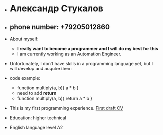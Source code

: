 * # Александр Стукалов
* ## phone number: +79205012860

* About myself:
    + **I really want to become a programmer and I will do my best for this**
    + I am currently working as an Automation Engineer.
* Unfortunately, I don’t have skills in a programming language yet, but I will develop and acquire them
* code example:
    + function multiply(a, b){
        a * b
      }
    + need to add **return**
    + function multiply(a, b){
        return a * b
      }
* This is my first programming experience.
[First draft CV](https://github.com/Alexandr071990/rsschool-cv/tree/gh-pages)
* Education: higher technical
* English language level A2
